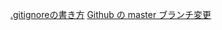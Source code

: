 [.gitignoreの書き方](http://www-creators.com/archives/1662)
[Github の master ブランチ変更](https://qiita.com/hokorobi/items/b884b8e854596a124159)
